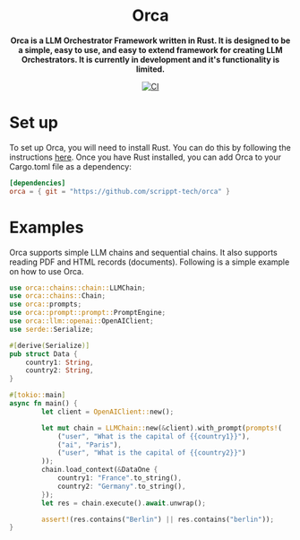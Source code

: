 <div align="center">
  <h1>Orca</h1>
  <p>
    <strong>Orca is a LLM Orchestrator Framework written in Rust. It is designed to be a simple, easy to use, and easy to extend framework for creating LLM Orchestrators. It is currently in development and it's functionality is limited.</strong>
  </p>
  <p>

<!-- prettier-ignore-start -->

[![CI](https://github.com/scrippt-tech/orca/actions/workflows/ci.yml/badge.svg)](https://github.com/scrippt-tech/orca/actions/workflows/ci.yml)

<!-- prettier-ignore-end -->

  </p>
</div>

# Set up
To set up Orca, you will need to install Rust. You can do this by following the instructions [here](https://www.rust-lang.org/tools/install). Once you have Rust installed, you can add Orca to your Cargo.toml file as a dependency:
```toml
[dependencies]
orca = { git = "https://github.com/scrippt-tech/orca" }
```

# Examples
Orca supports simple LLM chains and sequential chains. It also supports reading PDF and HTML records (documents). Following is a simple example on how to use Orca.
```rust
use orca::chains::chain::LLMChain;
use orca::chains::Chain;
use orca::prompts;
use orca::prompt::prompt::PromptEngine;
use orca::llm::openai::OpenAIClient;
use serde::Serialize;

#[derive(Serialize)]
pub struct Data {
    country1: String,
    country2: String,
}

#[tokio::main]
async fn main() {
        let client = OpenAIClient::new();

        let mut chain = LLMChain::new(&client).with_prompt(prompts!(
            ("user", "What is the capital of {{country1}}"),
            ("ai", "Paris"),
            ("user", "What is the capital of {{country2}}")
        ));
        chain.load_context(&DataOne {
            country1: "France".to_string(),
            country2: "Germany".to_string(),
        });
        let res = chain.execute().await.unwrap();

        assert!(res.contains("Berlin") || res.contains("berlin"));
}
```

